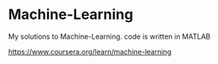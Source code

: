 # Machine-Learning
My solutions to Machine-Learning. code is written in MATLAB

https://www.coursera.org/learn/machine-learning
